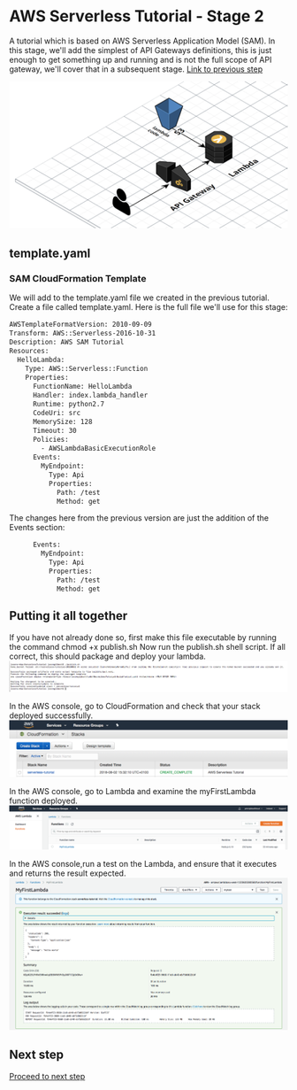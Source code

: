 # AWS Serverless Tutorial - Stage 2

A tutorial which is based on AWS Serverless Application Model (SAM).
In this stage, we'll add the simplest of API Gateways definitions, this is just enough to get something up and running and  is not the full scope of API gateway, we'll cover that in a subsequent stage.
[Link to previous step](https://github.com/jasongilbertuk/ServerlessTutorial/tree/1)


![Alt text](documentation/stage2.png?raw=true "Stage 2")

## template.yaml     
### SAM CloudFormation Template 

We will add to the template.yaml file we created in the previous tutorial.
Create a file called template.yaml. Here is the full file we'll use for this stage:
```
AWSTemplateFormatVersion: 2010-09-09
Transform: AWS::Serverless-2016-10-31
Description: AWS SAM Tutorial
Resources:
  HelloLambda:
    Type: AWS::Serverless::Function
    Properties:
      FunctionName: HelloLambda
      Handler: index.lambda_handler
      Runtime: python2.7 
      CodeUri: src 
      MemorySize: 128 
      Timeout: 30
      Policies:
        - AWSLambdaBasicExecutionRole
      Events:
        MyEndpoint:
          Type: Api 
          Properties:
            Path: /test
            Method: get

```
The changes here from the previous version are just the addition of the Events section:
```
      Events:
        MyEndpoint:
          Type: Api 
          Properties:
            Path: /test
            Method: get

```


## Putting it all together
If you have not already done so, first make this file executable by running the command chmod +x publish.sh 
Now run the publish.sh shell script. If all correct, this should package and deploy your lambda.
![Alt text](documentation/screenshot0.png?raw=true "Screenshot 0")

In the AWS console, go to CloudFormation and check that your stack deployed successfully.
![Alt text](documentation/screenshot1.png?raw=true "Screenshot 1")

In the AWS console, go to Lambda and examine the myFirstLambda function deployed.
![Alt text](documentation/screenshot2.png?raw=true "Screenshot 2")


In the AWS console,run a test on the Lambda, and ensure that it executes and returns the result expected.
![Alt text](documentation/screenshot4.png?raw=true "Screenshot 4")


## Next step
[Proceed to next step](https://github.com/jasongilbertuk/ServerlessTutorial/tree/2)